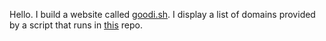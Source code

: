Hello. I build a website called [goodi.sh](https://goodi.sh). I display a list of domains provided by a script that runs in [this](https://github.com/codeandclay/goodi.sh-names) repo.
